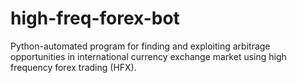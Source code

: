 # high-freq-forex-bot
Python-automated program for finding and exploiting arbitrage opportunities in international currency exchange market using high frequency forex trading (HFX).
